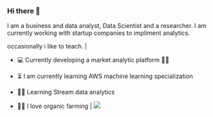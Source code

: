 ### Hi there 👋

<!--
**simnarassak/SimnaRassak** is a ✨ _special_ ✨ repository because its `README.md` (this file) appears on your GitHub profile.



 | 
------------ | -------------
-->I am a business and data analyst, Data Scientist and a researcher. I am currently working with startup companies to impliment analytics. 
occasionally i like to teach. | 
* :computer: Currently developing a market analytic platform :woman_technologist: 
* :hourglass_flowing_sand: I am currently learning AWS machine learning specialization
* :superhero_woman: Learning Stream data analytics

* :woman_farmer: I love organic farming | ![](https://www.kindpng.com/picc/b/430/4302854.png)


